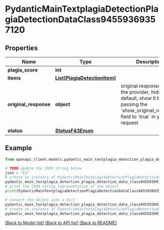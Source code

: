 # PydanticMainTextplagiaDetectionPlagiaDetectionDataClass94559369357120


## Properties

Name | Type | Description | Notes
------------ | ------------- | ------------- | -------------
**plagia_score** | **int** |  | 
**items** | [**List[PlagiaDetectionItem]**](PlagiaDetectionItem.md) |  | [optional] 
**original_response** | **object** | original response sent by the provider, hidden by default, show it by passing the &#x60;show_original_response&#x60; field to &#x60;true&#x60; in your request | [optional] 
**status** | [**StatusF43Enum**](StatusF43Enum.md) |  | 

## Example

```python
from openapi_client.models.pydantic_main_textplagia_detection_plagia_detection_data_class94559369357120 import PydanticMainTextplagiaDetectionPlagiaDetectionDataClass94559369357120

# TODO update the JSON string below
json = "{}"
# create an instance of PydanticMainTextplagiaDetectionPlagiaDetectionDataClass94559369357120 from a JSON string
pydantic_main_textplagia_detection_plagia_detection_data_class94559369357120_instance = PydanticMainTextplagiaDetectionPlagiaDetectionDataClass94559369357120.from_json(json)
# print the JSON string representation of the object
print(PydanticMainTextplagiaDetectionPlagiaDetectionDataClass94559369357120.to_json())

# convert the object into a dict
pydantic_main_textplagia_detection_plagia_detection_data_class94559369357120_dict = pydantic_main_textplagia_detection_plagia_detection_data_class94559369357120_instance.to_dict()
# create an instance of PydanticMainTextplagiaDetectionPlagiaDetectionDataClass94559369357120 from a dict
pydantic_main_textplagia_detection_plagia_detection_data_class94559369357120_form_dict = pydantic_main_textplagia_detection_plagia_detection_data_class94559369357120.from_dict(pydantic_main_textplagia_detection_plagia_detection_data_class94559369357120_dict)
```
[[Back to Model list]](../README.md#documentation-for-models) [[Back to API list]](../README.md#documentation-for-api-endpoints) [[Back to README]](../README.md)


